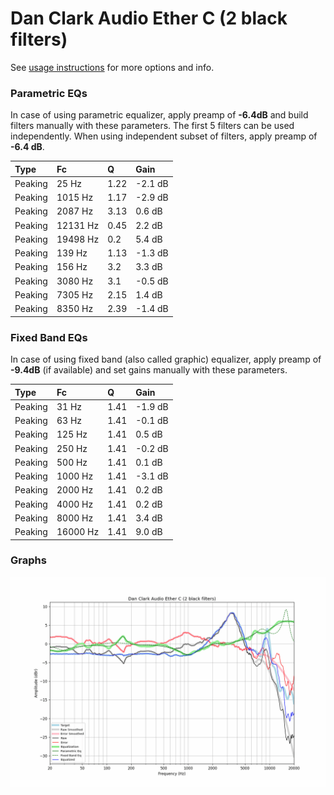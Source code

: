 # Dan Clark Audio Ether C (2 black filters)
See [usage instructions](https://github.com/jaakkopasanen/AutoEq#usage) for more options and info.

### Parametric EQs
In case of using parametric equalizer, apply preamp of **-6.4dB** and build filters manually
with these parameters. The first 5 filters can be used independently.
When using independent subset of filters, apply preamp of **-6.4 dB**.

| Type    | Fc       |    Q | Gain    |
|:--------|:---------|:-----|:--------|
| Peaking | 25 Hz    | 1.22 | -2.1 dB |
| Peaking | 1015 Hz  | 1.17 | -2.9 dB |
| Peaking | 2087 Hz  | 3.13 | 0.6 dB  |
| Peaking | 12131 Hz | 0.45 | 2.2 dB  |
| Peaking | 19498 Hz | 0.2  | 5.4 dB  |
| Peaking | 139 Hz   | 1.13 | -1.3 dB |
| Peaking | 156 Hz   | 3.2  | 3.3 dB  |
| Peaking | 3080 Hz  | 3.1  | -0.5 dB |
| Peaking | 7305 Hz  | 2.15 | 1.4 dB  |
| Peaking | 8350 Hz  | 2.39 | -1.4 dB |

### Fixed Band EQs
In case of using fixed band (also called graphic) equalizer, apply preamp of **-9.4dB**
(if available) and set gains manually with these parameters.

| Type    | Fc       |    Q | Gain    |
|:--------|:---------|:-----|:--------|
| Peaking | 31 Hz    | 1.41 | -1.9 dB |
| Peaking | 63 Hz    | 1.41 | -0.1 dB |
| Peaking | 125 Hz   | 1.41 | 0.5 dB  |
| Peaking | 250 Hz   | 1.41 | -0.2 dB |
| Peaking | 500 Hz   | 1.41 | 0.1 dB  |
| Peaking | 1000 Hz  | 1.41 | -3.1 dB |
| Peaking | 2000 Hz  | 1.41 | 0.2 dB  |
| Peaking | 4000 Hz  | 1.41 | 0.2 dB  |
| Peaking | 8000 Hz  | 1.41 | 3.4 dB  |
| Peaking | 16000 Hz | 1.41 | 9.0 dB  |

### Graphs
![](./Dan%20Clark%20Audio%20Ether%20C%20(2%20black%20filters).png)